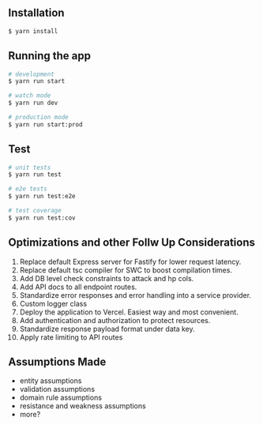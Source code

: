 ## Installation

```bash
$ yarn install
```

## Running the app

```bash
# development
$ yarn run start

# watch mode
$ yarn run dev

# production mode
$ yarn run start:prod
```

## Test

```bash
# unit tests
$ yarn run test

# e2e tests
$ yarn run test:e2e

# test coverage
$ yarn run test:cov
```

## Optimizations and other Follw Up Considerations

1. Replace default Express server for Fastify for lower request latency.
2. Replace default tsc compiler for SWC to boost compilation times.
3. Add DB level check constraints to attack and hp cols.
4. Add API docs to all endpoint routes.
5. Standardize error responses and error handling into a service provider.
6. Custom logger class
7. Deploy the application to Vercel. Easiest way and most convenient.
8. Add authentication and authorization to protect resources.
9. Standardize response payload format under data key.
10. Apply rate limiting to API routes

## Assumptions Made

- entity assumptions
- validation assumptions
- domain rule assumptions
- resistance and weakness assumptions
- more?
